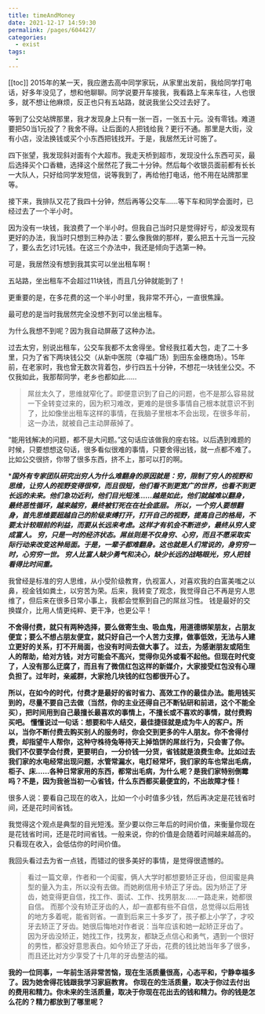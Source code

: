 ```yaml
---
title: timeAndMoney
date: 2021-12-17 14:59:30
permalink: /pages/604427/
categories:
  - exist
tags:
  - 
---
```

[[toc]]
2015年的某一天，我应邀去高中同学家玩，从家里出发前，我给同学打电话，好多年没见了，想和他聊聊。同学说要开车接我，我看路上车来车往，人也很多，就不想让他麻烦，反正也只有五站路，就说我坐公交过去好了。

等到了公交站牌那里，我才发现身上只有一张一百，一张五十元。没有零钱。难道要把50当1元投了？我舍不得。让后面的人把钱给我？更行不通。那里是大街，没有小店，没法换钱或买个小东西把钱找开。于是，我居然无计可施了。

四下张望，我发现斜对面有个大超市。我走天桥到超市，发现没什么东西可买，最后选择买个口香糖，选择这个居然花了我二十分钟。然后每个收银员面前都有长长一大队人，只好给同学发短信，说等我到了，再给他打电话，他不用在站牌那里等。

接下来，我排队又花了我四十分钟，然后再等公交车……等下车和同学会面时，已经过去了一个半小时。

因为没有一块钱，我浪费了一个半小时。但我自己当时只是觉得好亏，却没发现有更好的办法，我当时只想到三种办法：要么像我做的那样，要么把五十元当一元投了，要么去乞讨1元钱。在这三个办法中，我还是倾向于选第一种。

可是，我居然没有想到我其实可以坐出租车啊！

五站路，坐出租车不会超过11块钱，而且几分钟就能到了！

更重要的是，在多花费的这一个半小时里，我非常不开心，一直很焦躁。

最可悲的是当时我居然完全没想不到可以坐出租车。

为什么我想不到呢？因为我自动屏蔽了这种办法。

过去太穷，别说出租车，公交车我都不太舍得坐。曾经我扛着大包，走了二十多里，只为了省下两块钱公交（从新中医院（幸福广场）到田东金穗商场）。15年前，在老家时，我也曾无数次背着包，步行四五十分钟，不想花一块钱坐公交。不仅我如此，我那帮同学，老乡也都如此……

> 屌丝太久了，思维就窄化了。即便意识到了自己的问题，也不是那么容易就一下全转变过来的，因为积习难改，更难的是很多事情自己根本就意识不到了，比如像坐出租车这样的事情，在我脑子里根本不会出现，在很多年前，这一办法，就被自己主动屏蔽掉了。

“能用钱解决的问题，都不是大问题。”这句话应该做我的座右铭。以后遇到难题的时候，只要想想这句话，很多看似很难的事情，只要舍得出钱，就一点都不难了。比如公交很挤，你带了很多东西，挤不上，那可以打的啊。

****国外有专家团队研究出穷人为什么难翻身的原因就是：穷，限制了穷人的视野和思维，让穷人的视野变得很窄，而且很短，他们看不到更宽广的世界，也看不到更长远的未来。他们急功近利，他们目光短浅……越是如此，他们就越难以翻身，最终恶性循环，越来越穷，最终被钉死在在社会底层。
所以，一个穷人要想翻身，首先思维要超越自己的阶级束缚打开，打开自己的视野，提高自己的格局，不要太计较眼前的利益，而要从长远来考虑。这样才有机会不断进步，最终从穷人变成富人。
穷，只是一时的经济状态。屌丝则是不仅身穷、心穷，而且不愿采取实际行动来改变这种局面。于是，一辈子都难翻身。这也就是人们常说的，身穷穷一时，心穷穷一世。
穷人比富人缺少勇气和决心，缺少长远的战略眼光，穷人把钱看得比时间重。***

我曾经是标准的穷人思维，从小受阶级教育，仇视富人，对喜欢我的白富美嗤之以鼻，视金钱如粪土，以穷苦为荣。后来，我转变了观念，我觉得自己不再是穷人思维了，但后来在很多日常小事上，我都会觉察到自己的屌丝习性。
钱是最好的交换媒介，比用人情更纯粹、更干净，也更公平！

**不舍得付费，就只有两种选择，要么做寄生虫、吸血鬼，用道德绑架朋友，占朋友便宜；要么不想占朋友便宜，就只好自己一个人苦力支撑，做事低效，无法与人建立更好的关系，打不开局面，也没有时间去做大事了。
过去，为感谢朋友或陌生人的帮助，给对方钱，对方可能会不高兴，觉得你见外或看不起他。但现在时代变了，人没有那么迂腐了，而且有了微信红包这样的新媒介，大家接受红包没有心理负担了。过年时，亲戚群，大家抢几块钱的红包都很开心了。**

**所以，在如今的时代，付费才是最好的省时省力、高效工作的最佳办法。能用钱买到的，尽量不要自己去做（当然，你的主业还得自己不断钻研和前进，这个不能全买），把时间用到自己最擅长最喜欢的事情上，不擅长或不喜欢的事情，就付费购买吧。
懂懂说过一句话：想要和牛人结交，最佳捷径就是成为牛人的客户。所以，当你不断付费去购买别人的服务时，你会交到更多的牛人朋友。你不舍得付费，却指望牛人帮你，这种守株待兔等待天上掉馅饼的屌丝行为，只会害了你。
我们不仅要学会付费，更要明白，一分价钱一分货，省钱就是浪费生命。比如过去我们家的水电经常出现问题，水管常漏水，电灯经常坏，我们家的车也常出毛病，柜子、床……各种日常家用的东西，都常出毛病，为什么呢？是我们家特别倒霉吗？不是，因为我爸当初一心省钱，什么东西都买最便宜的，不出故障才怪！**

很多人说：要看自己现在的收入，比如一个小时值多少钱，然后再决定是花钱省时间，还是花时间省钱。

我觉得这个观点是典型的目光短浅。至少要以你三年后的时间价值，来衡量你现在是花钱省时间，还是花时间省钱。一般来说，你的价值是会随着时间越来越高的。只看现在收入，会低估你的时间价值。

我回头看过去为省一点钱，而错过的很多美好的事情，是觉得很遗憾的。


> 看过一篇文章，作者和一个闺蜜，俩人大学时都想要矫正牙齿，但闺蜜是典型的量入为主，所以没有去做。而她刷信用卡矫正了牙齿。因为矫正了牙齿，她变得更自信，找工作、面试、工作、找男朋友……一路走来，她都很自信。
> 而那个没有矫正牙齿的人，却一直都有些不自信，总觉得以后用钱的地方多着呢，能省则省。一直到后来三十多岁了，孩子都上小学了，才咬牙去矫正了牙齿。她很后悔地对作者说：当年应该和她一起矫正牙齿了。
> 因为牙齿没矫正，她找工作，找男友，都缺乏点信心和勇气，遇到一个很好的男性，都没好意思表白。如今矫正了牙齿，花费的钱比她当年多了很多，而且还比对方少享受了十几年的牙齿整洁的福。


**我的一位同事，一年前生活非常苦恼，现在生活质量很高，心态平和，宁静幸福多了。因为她舍得花钱跟我学习家庭教育。
你现在的生活质量，取决于你过去付出的费用和精力。你未来的生活质量，取决于你现在花出去的钱和精力。你的钱是怎么花的？精力都放到了哪里呢？**
